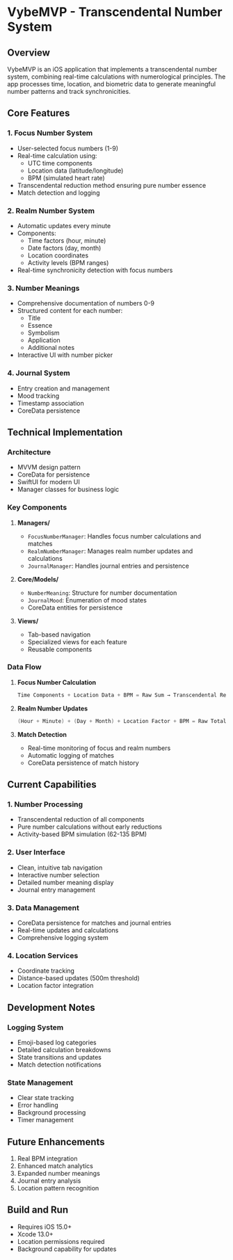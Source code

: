 # VybeMVP - Transcendental Number System

## Overview
VybeMVP is an iOS application that implements a transcendental number system, combining real-time calculations with numerological principles. The app processes time, location, and biometric data to generate meaningful number patterns and track synchronicities.

## Core Features

### 1. Focus Number System
- User-selected focus numbers (1-9)
- Real-time calculation using:
  - UTC time components
  - Location data (latitude/longitude)
  - BPM (simulated heart rate)
- Transcendental reduction method ensuring pure number essence
- Match detection and logging

### 2. Realm Number System
- Automatic updates every minute
- Components:
  - Time factors (hour, minute)
  - Date factors (day, month)
  - Location coordinates
  - Activity levels (BPM ranges)
- Real-time synchronicity detection with focus numbers

### 3. Number Meanings
- Comprehensive documentation of numbers 0-9
- Structured content for each number:
  - Title
  - Essence
  - Symbolism
  - Application
  - Additional notes
- Interactive UI with number picker

### 4. Journal System
- Entry creation and management
- Mood tracking
- Timestamp association
- CoreData persistence

## Technical Implementation

### Architecture
- MVVM design pattern
- CoreData for persistence
- SwiftUI for modern UI
- Manager classes for business logic

### Key Components
1. **Managers/**
   - `FocusNumberManager`: Handles focus number calculations and matches
   - `RealmNumberManager`: Manages realm number updates and calculations
   - `JournalManager`: Handles journal entries and persistence

2. **Core/Models/**
   - `NumberMeaning`: Structure for number documentation
   - `JournalMood`: Enumeration of mood states
   - CoreData entities for persistence

3. **Views/**
   - Tab-based navigation
   - Specialized views for each feature
   - Reusable components

### Data Flow
1. **Focus Number Calculation**
   ```swift
   Time Components + Location Data + BPM = Raw Sum → Transcendental Reduction
   ```

2. **Realm Number Updates**
   ```swift
   (Hour + Minute) + (Day + Month) + Location Factor + BPM = Raw Total → Final Reduction
   ```

3. **Match Detection**
   - Real-time monitoring of focus and realm numbers
   - Automatic logging of matches
   - CoreData persistence of match history

## Current Capabilities

### 1. Number Processing
- Transcendental reduction of all components
- Pure number calculations without early reductions
- Activity-based BPM simulation (62-135 BPM)

### 2. User Interface
- Clean, intuitive tab navigation
- Interactive number selection
- Detailed number meaning display
- Journal entry management

### 3. Data Management
- CoreData persistence for matches and journal entries
- Real-time updates and calculations
- Comprehensive logging system

### 4. Location Services
- Coordinate tracking
- Distance-based updates (500m threshold)
- Location factor integration

## Development Notes

### Logging System
- Emoji-based log categories
- Detailed calculation breakdowns
- State transitions and updates
- Match detection notifications

### State Management
- Clear state tracking
- Error handling
- Background processing
- Timer management

## Future Enhancements
1. Real BPM integration
2. Enhanced match analytics
3. Expanded number meanings
4. Journal entry analysis
5. Location pattern recognition

## Build and Run
- Requires iOS 15.0+
- Xcode 13.0+
- Location permissions required
- Background capability for updates
